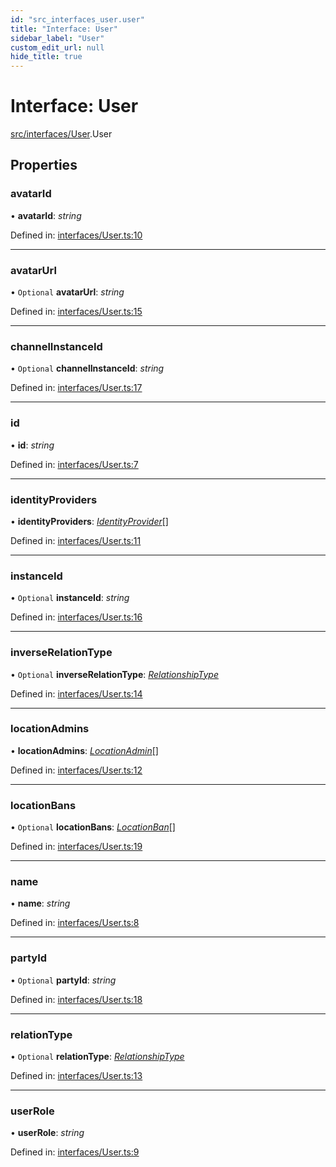 ```yaml
---
id: "src_interfaces_user.user"
title: "Interface: User"
sidebar_label: "User"
custom_edit_url: null
hide_title: true
---
```


# Interface: User

[src/interfaces/User](../modules/src_interfaces_user.md).User

## Properties

### avatarId

• **avatarId**: *string*

Defined in: [interfaces/User.ts:10](https://github.com/xr3ngine/xr3ngine/blob/77d12cea0/packages/common/src/interfaces/User.ts#L10)

___

### avatarUrl

• `Optional` **avatarUrl**: *string*

Defined in: [interfaces/User.ts:15](https://github.com/xr3ngine/xr3ngine/blob/77d12cea0/packages/common/src/interfaces/User.ts#L15)

___

### channelInstanceId

• `Optional` **channelInstanceId**: *string*

Defined in: [interfaces/User.ts:17](https://github.com/xr3ngine/xr3ngine/blob/77d12cea0/packages/common/src/interfaces/User.ts#L17)

___

### id

• **id**: *string*

Defined in: [interfaces/User.ts:7](https://github.com/xr3ngine/xr3ngine/blob/77d12cea0/packages/common/src/interfaces/User.ts#L7)

___

### identityProviders

• **identityProviders**: [*IdentityProvider*](src_interfaces_identityprovider.identityprovider.md)[]

Defined in: [interfaces/User.ts:11](https://github.com/xr3ngine/xr3ngine/blob/77d12cea0/packages/common/src/interfaces/User.ts#L11)

___

### instanceId

• `Optional` **instanceId**: *string*

Defined in: [interfaces/User.ts:16](https://github.com/xr3ngine/xr3ngine/blob/77d12cea0/packages/common/src/interfaces/User.ts#L16)

___

### inverseRelationType

• `Optional` **inverseRelationType**: [*RelationshipType*](../modules/src_interfaces_userrelationship.md#relationshiptype)

Defined in: [interfaces/User.ts:14](https://github.com/xr3ngine/xr3ngine/blob/77d12cea0/packages/common/src/interfaces/User.ts#L14)

___

### locationAdmins

• **locationAdmins**: [*LocationAdmin*](src_interfaces_locationadmin.locationadmin.md)[]

Defined in: [interfaces/User.ts:12](https://github.com/xr3ngine/xr3ngine/blob/77d12cea0/packages/common/src/interfaces/User.ts#L12)

___

### locationBans

• `Optional` **locationBans**: [*LocationBan*](src_interfaces_locationban.locationban.md)[]

Defined in: [interfaces/User.ts:19](https://github.com/xr3ngine/xr3ngine/blob/77d12cea0/packages/common/src/interfaces/User.ts#L19)

___

### name

• **name**: *string*

Defined in: [interfaces/User.ts:8](https://github.com/xr3ngine/xr3ngine/blob/77d12cea0/packages/common/src/interfaces/User.ts#L8)

___

### partyId

• `Optional` **partyId**: *string*

Defined in: [interfaces/User.ts:18](https://github.com/xr3ngine/xr3ngine/blob/77d12cea0/packages/common/src/interfaces/User.ts#L18)

___

### relationType

• `Optional` **relationType**: [*RelationshipType*](../modules/src_interfaces_userrelationship.md#relationshiptype)

Defined in: [interfaces/User.ts:13](https://github.com/xr3ngine/xr3ngine/blob/77d12cea0/packages/common/src/interfaces/User.ts#L13)

___

### userRole

• **userRole**: *string*

Defined in: [interfaces/User.ts:9](https://github.com/xr3ngine/xr3ngine/blob/77d12cea0/packages/common/src/interfaces/User.ts#L9)
